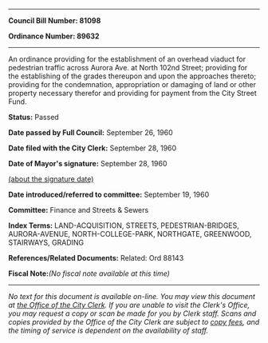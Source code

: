 

********

**Council Bill Number: 81098**
   
**Ordinance Number: 89632**
********

 An ordinance providing for the establishment of an overhead viaduct for pedestrian traffic across Aurora Ave. at North 102nd Street; providing for the establishing of the grades thereupon and upon the approaches thereto; providing for the condemnation, appropriation or damaging of land or other property necessary therefor and providing for payment from the City Street Fund.

**Status:** Passed
   
**Date passed by Full Council:** September 26, 1960
   
**Date filed with the City Clerk:** September 28, 1960
   
**Date of Mayor's signature:** September 28, 1960
   
[(about the signature date)](/~public/approvaldate.htm)
   
   
   
**Date introduced/referred to committee:** September 19, 1960
   
**Committee:** Finance and Streets & Sewers
   
   
**Index Terms:** LAND-ACQUISITION, STREETS, PEDESTRIAN-BRIDGES, AURORA-AVENUE, NORTH-COLLEGE-PARK, NORTHGATE, GREENWOOD, STAIRWAYS, GRADING

**References/Related Documents:** Related: Ord 88143

**Fiscal Note:**_(No fiscal note available at this time)_
********

_No text for this document is available on-line. You may view this document at [the Office of the City Clerk](http://www.seattle.gov/leg/clerk/contactUs.htm). If you are unable to visit the Clerk's Office, you may request a copy or scan be made for you by Clerk staff. Scans and copies provided by the Office of the City Clerk are subject to [copy fees](http://clerk.seattle.gov/~public/clerkfees.htm), and the timing of service is dependent on the availability of staff._

